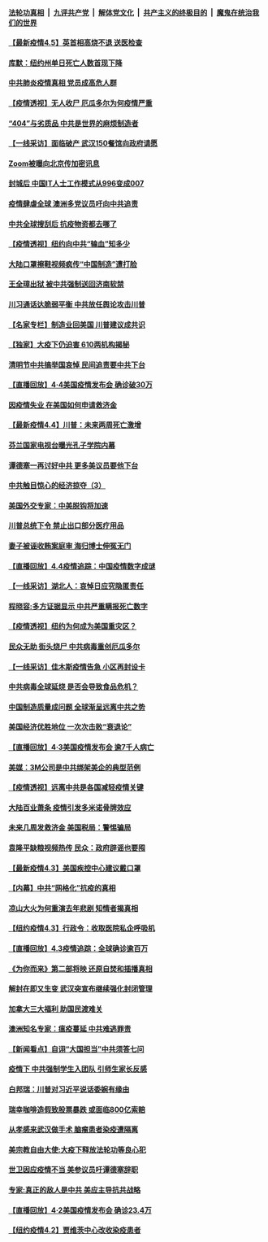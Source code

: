 ####  [法轮功真相](../../../../basic/blob/master/README.md?t=04060701) &nbsp;|&nbsp; [九评共产党](../../../../9ping.md/blob/master/README.md?t=04060701) &nbsp;|&nbsp; [解体党文化](../../../../jtdwh.md/blob/master/README.md?t=04060701)  &nbsp;|&nbsp; [共产主义的终极目的](../../../../gczydzjmd.md/blob/master/README.md?t=04060701) &nbsp;|&nbsp; [魔鬼在统治我们的世界](../../../../mgztzwmdsj.md/blob/master/README.md?t=04060701) 

#### [【最新疫情4.5】英首相高烧不退 送医检查](../pages/nf4514/n12003209.md?t=04060701) 

#### [库默：纽约州单日死亡人数首现下降](../pages/nf4514/n12005689.md?t=04060701) 

#### [中共肺炎疫情真相  党员成高危人群](../pages/nf4514/n12005092.md?t=04060701) 

#### [【疫情透视】无人收尸 厄瓜多尔为何疫情严重](../pages/nf4514/n12004322.md?t=04060701) 

#### [“404”与劣质品 中共是世界的麻烦制造者](../pages/nf4514/n12005341.md?t=04060701) 

#### [【一线采访】面临破产 武汉150餐馆向政府请愿](../pages/nf4514/n12005039.md?t=04060701) 

#### [Zoom被曝向北京传加密讯息](../pages/nf4514/n12004669.md?t=04060701) 

#### [封城后 中国IT人士工作模式从996变成007](../pages/nf4514/n12001384.md?t=04060701) 

#### [疫情肆虐全球 澳洲多党议员吁向中共追责](../pages/nf4514/n12004249.md?t=04060701) 

#### [中共全球搜刮后 抗疫物资都去哪了](../pages/nf4514/n12003757.md?t=04060701) 

#### [【疫情透视】纽约向中共“输血”知多少](../pages/nf4514/n11998380.md?t=04060701) 

#### [大陆口罩擦鞋视频疯传“中国制造”遭打脸](../pages/nf4514/n12004163.md?t=04060701) 

#### [王全璋出狱 被中共强制送回济南软禁](../pages/nf4514/n12004253.md?t=04060701) 

#### [川习通话达脆弱平衡 中共放任舆论攻击川普](../pages/nf4514/n12001197.md?t=04060701) 

#### [【名家专栏】制造业回美国 川普建议成共识](../pages/nf4514/n12004069.md?t=04060701) 

#### [【独家】大疫下仍迫害 610两机构揭秘](../pages/nf4514/n11999507.md?t=04060701) 

#### [清明节中共搞举国哀悼 民间追责要中共下台](../pages/nf4514/n12003697.md?t=04060701) 

#### [【直播回放】4·4美国疫情发布会 确诊破30万](../pages/nf4514/n12003514.md?t=04060701) 

#### [因疫情失业 在美国如何申请救济金](../pages/nf4514/n12003567.md?t=04060701) 

#### [【最新疫情4.4】川普：未来两周死亡激增](../pages/nf4514/n12001726.md?t=04060701) 

#### [芬兰国家电视台曝光孔子学院内幕](../pages/nf4514/n12003065.md?t=04060701) 

#### [谭德塞一再讨好中共 更多美议员要他下台](../pages/nf4514/n12003354.md?t=04060701) 

#### [中共触目惊心的经济掠夺（3）](../pages/nf4514/n11992716.md?t=04060701) 

#### [美国外交专家：中美脱钩将加速](../pages/nf4514/n12003279.md?t=04060701) 

#### [川普总统下令 禁止出口部分医疗用品](../pages/nf4514/n12003197.md?t=04060701) 

#### [妻子被诬收贿案庭审 海归博士伸冤无门](../pages/nf4514/n12003129.md?t=04060701) 

#### [【直播回放】4.4疫情追踪：中国疫情数字成谜](../pages/nf4514/n12003070.md?t=04060701) 

#### [【一线采访】湖北人：哀悼日应究隐匿责任](../pages/nf4514/n12002861.md?t=04060701) 

#### [程晓容:多方证据显示 中共严重瞒报死亡数字](../pages/nf4514/n12002744.md?t=04060701) 

#### [【疫情透视】纽约为何成为美国重灾区？](../pages/nf4514/n12001518.md?t=04060701) 

#### [民众无助 街头烧尸 中共病毒重创厄瓜多尔](../pages/nf4514/n12001279.md?t=04060701) 

#### [【一线采访】佳木斯疫情告急 小区再封设卡](../pages/nf4514/n12001963.md?t=04060701) 

#### [中共病毒全球延烧 是否会导致食品危机？](../pages/nf4514/n12001179.md?t=04060701) 

#### [中国制造质量成问题 全球渐呈远离中共之势](../pages/nf4514/n12001716.md?t=04060701) 

#### [美国经济优胜地位 一次次击败“衰退论”](../pages/nf4514/n12001781.md?t=04060701) 

#### [【直播回放】4·3美国疫情发布会 逾7千人病亡](../pages/nf4514/n12001635.md?t=04060701) 

#### [美媒：3M公司是中共绑架美企的典型范例](../pages/nf4514/n12001604.md?t=04060701) 

#### [【疫情透视】远离中共是各国减轻疫情关键](../pages/nf4514/n12000178.md?t=04060701) 

#### [大陆百业萧条 疫情引发多米诺骨牌效应](../pages/nf4514/n12001318.md?t=04060701) 

#### [未来几周发救济金 美国税局：警惕骗局](../pages/nf4514/n11999956.md?t=04060701) 

#### [袁隆平缺粮视频热传 民众：政府辟谣也要囤](../pages/nf4514/n12001213.md?t=04060701) 

#### [【最新疫情4.3】美国疾控中心建议戴口罩](../pages/nf4514/n11999020.md?t=04060701) 

#### [【内幕】中共“网格化”抗疫的真相](../pages/nf4514/n11993844.md?t=04060701) 

#### [凉山大火为何重演去年悲剧 知情者揭真相](../pages/nf4514/n12001059.md?t=04060701) 

#### [【纽约疫情4.3】行政令：收取医院私企呼吸机](../pages/nf4514/n12000660.md?t=04060701) 

#### [【直播回放】4.3疫情追踪：全球确诊逾百万](../pages/nf4514/n12000743.md?t=04060701) 

#### [《为你而来》第二部将映 还原自焚和插播真相](../pages/nf4514/n11999351.md?t=04060701) 

#### [解封在即又生变 武汉突宣布继续强化封闭管理](../pages/nf4514/n12000237.md?t=04060701) 

#### [加拿大三大福利 助国民渡难关](../pages/nf4514/n11998914.md?t=04060701) 

#### [澳洲知名专家：瘟疫蔓延 中共难逃罪责](../pages/nf4514/n11999716.md?t=04060701) 

#### [【新闻看点】自诩“大国担当”中共须答七问](../pages/nf4514/n11998786.md?t=04060701) 

#### [疫情下 中共强制学生入团队 引师生家长反感](../pages/nf4514/n11997863.md?t=04060701) 

#### [白邦瑞：川普对习近平说话委婉有缘由](../pages/nf4514/n11998520.md?t=04060701) 

#### [瑞幸咖啡造假致股票暴跌 或面临800亿索赔](../pages/nf4514/n11999432.md?t=04060701) 

#### [从孝感来武汉做手术 脑瘤患者染疫遭隔离](../pages/nf4514/n11999196.md?t=04060701) 

#### [美宗教自由大使:大疫下释放法轮功等良心犯](../pages/nf4514/n11999415.md?t=04060701) 

#### [世卫因应疫情不当 美参议员吁谭德塞辞职](../pages/nf4514/n11999215.md?t=04060701) 

#### [专家:真正的敌人是中共 美应主导抗共战略](../pages/nf4514/n11998983.md?t=04060701) 

#### [【直播回放】4·2美国疫情发布会 确诊23.4万](../pages/nf4514/n11999031.md?t=04060701) 

#### [【纽约疫情4.2】贾维茨中心改收染疫患者](../pages/nf4514/n11997935.md?t=04060701) 

